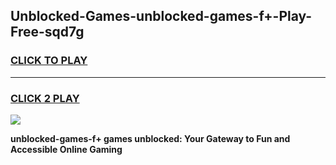 
## Unblocked-Games-unblocked-games-f+-Play-Free-sqd7g
<h3>
<a href="https://premium76.site?title=unblocked-games-f+&ref=23A">CLICK TO PLAY</a></h3>
<hr>

<h3>
<a href="https://premium76.site?title=unblocked-games-f+&ref=23A">CLICK 2 PLAY</a>
  
</h3>

<a href="https://premium76.site?title=unblocked-games-f+&ref=23A"><img src="https://clearcache.store/games.png"></a>


**unblocked-games-f+ games unblocked: Your Gateway to Fun and Accessible Online Gaming**
